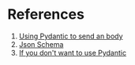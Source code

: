 # References

1. [Using Pydantic to send an body][1]
2. [Json Schema][2]
3. [If you don't want to use Pydantic][3]

[1]: https://fastapi.tiangolo.com/pt/tutorial/body/
[2]: https://json-schema.org/
[3]: https://fastapi.tiangolo.com/pt/tutorial/body-multiple-params/#valores-singulares-no-corpo
